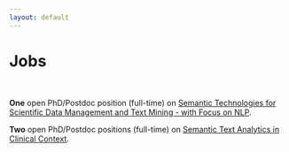 ```yaml
---
layout: default
---
```


# Jobs

<br>

**One** open PhD/Postdoc position (full-time) on [Semantic Technologies for Scientific Data Management and Text Mining - with Focus on NLP](http://julielab.de/coling_multimedia/de/downloads/JULIE+Lab+Job+Offer+2017+AquaDiva_en.pdf).

**Two** open PhD/Postdoc positions (full-time) on [Semantic Text Analytics in Clinical Context](http://julielab.de/coling_multimedia/de/downloads/JULIE+Lab+Job+Offer+2017+SMITH_de.pdf).
